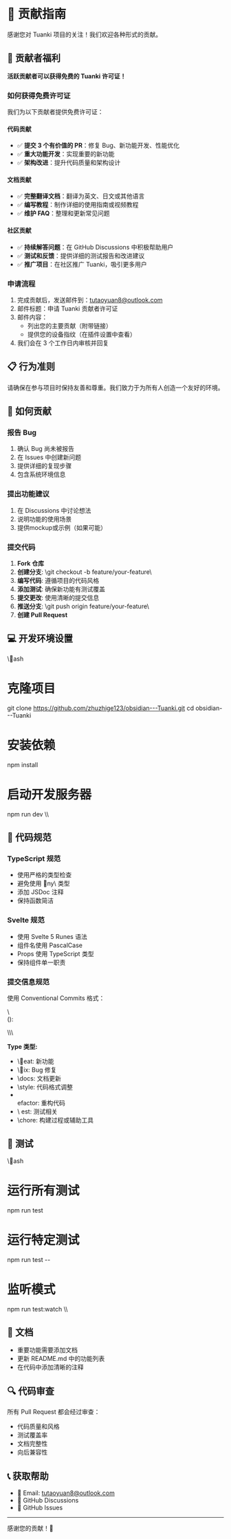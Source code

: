 # 🤝 贡献指南

感谢您对 Tuanki 项目的关注！我们欢迎各种形式的贡献。

## 🎁 贡献者福利

**活跃贡献者可以获得免费的 Tuanki 许可证！**

### 如何获得免费许可证

我们为以下贡献者提供免费许可证：

#### 代码贡献
- ✅ **提交 3 个有价值的 PR**：修复 Bug、新功能开发、性能优化
- ✅ **重大功能开发**：实现重要的新功能
- ✅ **架构改进**：提升代码质量和架构设计

#### 文档贡献
- ✅ **完整翻译文档**：翻译为英文、日文或其他语言
- ✅ **编写教程**：制作详细的使用指南或视频教程
- ✅ **维护 FAQ**：整理和更新常见问题

#### 社区贡献
- ✅ **持续解答问题**：在 GitHub Discussions 中积极帮助用户
- ✅ **测试和反馈**：提供详细的测试报告和改进建议
- ✅ **推广项目**：在社区推广 Tuanki，吸引更多用户

### 申请流程

1. 完成贡献后，发送邮件到：tutaoyuan8@outlook.com
2. 邮件标题：申请 Tuanki 贡献者许可证
3. 邮件内容：
   - 列出您的主要贡献（附带链接）
   - 提供您的设备指纹（在插件设置中查看）
4. 我们会在 3 个工作日内审核并回复

## 📋 行为准则

请确保在参与项目时保持友善和尊重。我们致力于为所有人创造一个友好的环境。

## 🎯 如何贡献

### 报告 Bug

1. 确认 Bug 尚未被报告
2. 在 Issues 中创建新问题
3. 提供详细的复现步骤
4. 包含系统环境信息

### 提出功能建议

1. 在 Discussions 中讨论想法
2. 说明功能的使用场景
3. 提供mockup或示例（如果可能）

### 提交代码

1. **Fork 仓库**
2. **创建分支**: \git checkout -b feature/your-feature\
3. **编写代码**: 遵循项目的代码风格
4. **添加测试**: 确保新功能有测试覆盖
5. **提交更改**: 使用清晰的提交信息
6. **推送分支**: \git push origin feature/your-feature\
7. **创建 Pull Request**

## 💻 开发环境设置

\\\ash
# 克隆项目
git clone https://github.com/zhuzhige123/obsidian---Tuanki.git
cd obsidian---Tuanki

# 安装依赖
npm install

# 启动开发服务器
npm run dev
\\\

## 📝 代码规范

### TypeScript 规范

- 使用严格的类型检查
- 避免使用 \ny\ 类型
- 添加 JSDoc 注释
- 保持函数简洁

### Svelte 规范

- 使用 Svelte 5 Runes 语法
- 组件名使用 PascalCase
- Props 使用 TypeScript 类型
- 保持组件单一职责

### 提交信息规范

使用 Conventional Commits 格式：

\\\
<type>(<scope>): <subject>

<body>

<footer>
\\\

**Type 类型:**
- \eat\: 新功能
- \ix\: Bug 修复
- \docs\: 文档更新
- \style\: 代码格式调整
- \
efactor\: 重构代码
- \	est\: 测试相关
- \chore\: 构建过程或辅助工具

## 🧪 测试

\\\ash
# 运行所有测试
npm run test

# 运行特定测试
npm run test -- <test-name>

# 监听模式
npm run test:watch
\\\

## 📖 文档

- 重要功能需要添加文档
- 更新 README.md 中的功能列表
- 在代码中添加清晰的注释

## 🔍 代码审查

所有 Pull Request 都会经过审查：

- 代码质量和风格
- 测试覆盖率
- 文档完整性
- 向后兼容性

## 📞 获取帮助

- 📧 Email: tutaoyuan8@outlook.com
- 💬 GitHub Discussions
- 🐛 GitHub Issues

---

感谢您的贡献！🎉
